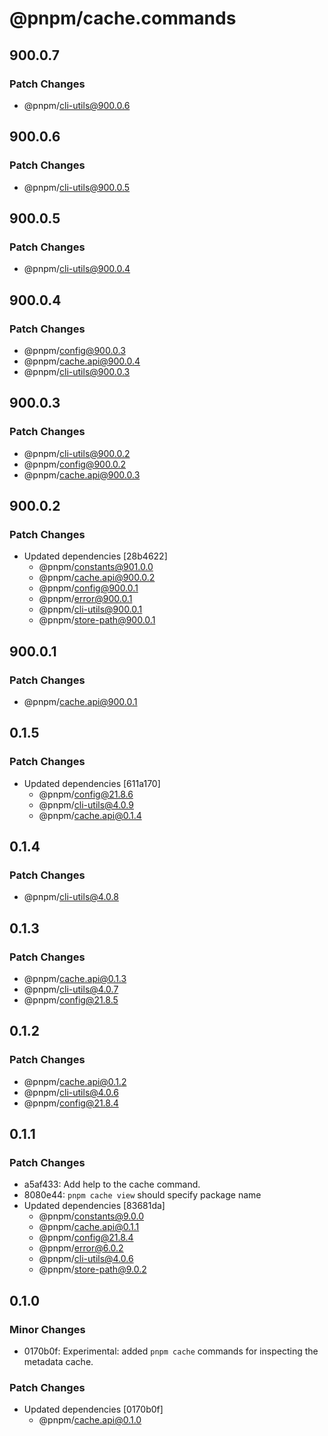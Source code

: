# @pnpm/cache.commands

## 900.0.7

### Patch Changes

- @pnpm/cli-utils@900.0.6

## 900.0.6

### Patch Changes

- @pnpm/cli-utils@900.0.5

## 900.0.5

### Patch Changes

- @pnpm/cli-utils@900.0.4

## 900.0.4

### Patch Changes

- @pnpm/config@900.0.3
- @pnpm/cache.api@900.0.4
- @pnpm/cli-utils@900.0.3

## 900.0.3

### Patch Changes

- @pnpm/cli-utils@900.0.2
- @pnpm/config@900.0.2
- @pnpm/cache.api@900.0.3

## 900.0.2

### Patch Changes

- Updated dependencies [28b4622]
  - @pnpm/constants@901.0.0
  - @pnpm/cache.api@900.0.2
  - @pnpm/config@900.0.1
  - @pnpm/error@900.0.1
  - @pnpm/cli-utils@900.0.1
  - @pnpm/store-path@900.0.1

## 900.0.1

### Patch Changes

- @pnpm/cache.api@900.0.1

## 0.1.5

### Patch Changes

- Updated dependencies [611a170]
  - @pnpm/config@21.8.6
  - @pnpm/cli-utils@4.0.9
  - @pnpm/cache.api@0.1.4

## 0.1.4

### Patch Changes

- @pnpm/cli-utils@4.0.8

## 0.1.3

### Patch Changes

- @pnpm/cache.api@0.1.3
- @pnpm/cli-utils@4.0.7
- @pnpm/config@21.8.5

## 0.1.2

### Patch Changes

- @pnpm/cache.api@0.1.2
- @pnpm/cli-utils@4.0.6
- @pnpm/config@21.8.4

## 0.1.1

### Patch Changes

- a5af433: Add help to the cache command.
- 8080e44: `pnpm cache view` should specify package name
- Updated dependencies [83681da]
  - @pnpm/constants@9.0.0
  - @pnpm/cache.api@0.1.1
  - @pnpm/config@21.8.4
  - @pnpm/error@6.0.2
  - @pnpm/cli-utils@4.0.6
  - @pnpm/store-path@9.0.2

## 0.1.0

### Minor Changes

- 0170b0f: Experimental: added `pnpm cache` commands for inspecting the metadata cache.

### Patch Changes

- Updated dependencies [0170b0f]
  - @pnpm/cache.api@0.1.0
